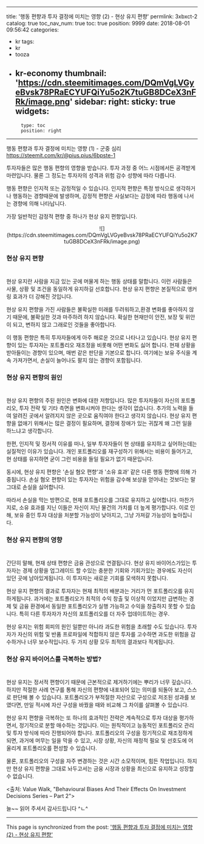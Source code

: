 
---
title: '행동 편향과 투자 결정에 미치는 영향 (2) - 현상 유지 편향'
permlink: 3xbxct-2
catalog: true
toc_nav_num: true
toc: true
position: 9999
date: 2018-08-01 09:56:42
categories:
- kr
tags:
- kr
- tooza
- kr-economy
thumbnail: 'https://cdn.steemitimages.com/DQmVgLVGyeBvsk78PRaECYUFQiYu5o2K7tuGB8DCeX3nFRk/image.png'
sidebar:
    right:
        sticky: true
widgets:
    -
        type: toc
        position: right
---


행동 편향과 투자 결정에 미치는 영향 (1) - 군중 심리
https://steemit.com/kr/@pius.pius/6bpste-1

투자자들은 많은 행동 편향의 영향을 받습니다. 투자 과정 중 어느 시점에서든 공격받게 마련입니다. 물론 그 정도는 투자자의 성격과 위험 감수 성향에 따라 다릅니다.

행동 편향은 인지적 또는 감정적일 수 있습니다. 인지적 편향은 특정 방식으로 생각하거나 행동하는 경향때문에 발생하며, 감정적 편향은 사실보다는 감정에 따라 행동에 나서는 경향에 의해 나타납니다.

가장 일반적인 감정적 편향 중 하나가 현상 유지 편향입니다.

<center>
![](https://cdn.steemitimages.com/DQmVgLVGyeBvsk78PRaECYUFQiYu5o2K7tuGB8DCeX3nFRk/image.png)
</center>

### 현상 유지 편향
#
현상 유지란 사람을 지금 있는 곳에 머물게 하는 행동 상태를 말합니다. 이런 사람들은  사물, 상황 및 조건을 동일하게 유지하길 선호합니다. 현상 유지 편향은 본질적으로 앵커링 효과가 더 강해진 것입니다. 

현상 유지 편향을 가진 사람들은 불확실한 미래를 두려워하고,환경 변화를 좋아하지 않기 때문에, 불확실한 것과 마주하려 하지 않습니다. 확실한 현재만이 안전, 보장 및 위안이 되고, 변하지 않고 그래로인 것들을 좋아합니다.

이 행동 편향은 특히 투자자들에게 아주 해로운 것으로 나타나고 있습니다. 현상 유지 편향이 있는 투자자는 포트폴리오 재조정을 비롯해 어떤 변화도 싫어 합니다. 현재 상황을 받아들이는 경향이 있으며, 매번 같은 판단을 기본으로 합니다. 여기에는 보유 주식을 계속 가져가면서, 손실이 늘어나도 팔지 않는 경향이 포함됩니다. 

### 현상 유지 편향의 원인
#
현상 유지 편향의 주된 원인은 변화에 대한 저항입니다. 많은 투자자들이 자신의 포트폴리오, 투자 전략 및 기타 측면을 변화시켜야 한다는 생각이 없습니다. 추가의 노력을 들여 알려진 곳에서 알려지지 않은 곳으로 움직여야 한다고 생각지 않습니다.  현상 유지 편향을 없애기 위해서는 많은 결정이 필요하며, 결정에 장애가 있는 귀찮게 왜 그런 일을 하느냐고 생각합니다. 

한편, 인지적 및 정서적 이유를 떠나, 일부 투자자들이 현 상태를 유지하고 싶어하는데는 실질적인 이유가 있습니다. 개인 포트폴리오를 재구성하기 위해서는 비용이 들어가고, 현 상태를 유지하면 굳이 그런 비용을 들일 필요가 없기 때문입니다. 

동시에, 현상 유지 편향은 '손실 혐오 편향'과 '소유 효과' 같은 다른 행동 편향에 의해 가중됩니다. 손실 혐오 편향이 있는 투자자는 위험을 감수해 보상을 얻어내는 것보다는 말 그대로 손실을 싫어합니다. 

따라서 손실을 막는 방편으로, 현재 포트폴리오를 그대로 유지하고 싶어합니다. 마찬가지로, 소유 효과를 지닌 이들은 자신이 지닌 물건의 가치를 더 높게 평가합니다. 이로 인해, 보유 중인 투자 대상을 처분할 가능성이 낮아지고, 그냥 가져갈 가능성이 높아집니다. 

### 현상 유지 편향의 영향
#
간단히 말해, 현재 상태 편향은 금융 관성으로 연결됩니다. 현상 유지 바이어스가있는 투자자는 경제 상황을 업그레이드 할 수있는 충분한 기회와 기회가있는 경우에도 자신이 있던 곳에 남아있게됩니다. 이 투자자는 새로운 기회를 모색하지 못합니다.

현상 유지 편향의 결과로 투자자는 현재 최적의 배분과는 거리가 먼 포트폴리오를 유지하게됩니다. 과거에는 포트폴리오가 최적의 수익 창출 및 이상적 이었지만 급변하는 경제 및 금융 환경에서 동일한 포트폴리오가 실행 가능하고 수익을 창출하지 못할 수 있습니다. 특히 다른 투자자가 자신의 포트폴리오를 더 자주 업데이트하는 경우.

현상 유지는 위험 회피의 원인 일뿐만 아니라 과도한 위험을 초래할 수도 있습니다. 투자자가 자신의 위험 및 반품 프로파일에 적합하지 않은 투자를 고수하면 과도한 위험을 감수하거나 너무 보수적입니다. 두 가지 상황 모두 최적의 결과보다 적게됩니다.

### 현상 유지 바이어스를 극복하는 방법?
#
현상 유지는 정서적 편향이기 때문에 근본적으로 제거하기에는 뿌리가 너무 깊습니다. 하지만 적절한 사례 연구를 통해 자신의 편향에 내포되어 있는 의미를 되돌아 보고, 스스로 판단해 볼 수 있습니다. 포트폴리오가 부적절한 자산으로 구성으로 저조된 성과를 보였다면, 만일 적시에 자산 구성을 바꿨을 때와 비교해 그 차이를 살펴볼 수 있습니다. 

현상 유지 편향을 극복하는 또 하나의 효과적인 전략은 계속적으로 투자 대상을 평가하면서, 정기적으로 분할 매수하는 것입니다. 이는 원칙적이고 능동적인 포트폴리오 관리 및 투자 방식에 따라 진행되어야 합니다. 포트폴리오의 구성을 정기적으로 재조정하게 되면, 과거에 머무는 일을 막을 수 있고, 시장 상황, 자신의 재정적 필요 및 선호도에 어울리게 포트폴리오를 편성할 수 있습니다.

물론, 포트폴리오의 구성을 자주 변경하는 것은 시간 소모적이며, 힘든 작업입니다. 하지만 현상 유지 편향을 그대로 놔두고서는 금융 시장과 상황을 최신으로 유지하고 성장할 수 없습니다. 

<출처: Value Walk, "Behavioural Biases And Their Effects On Investment Decisions Series – Part 2">

늘~~ 읽어 주셔서 감사드립니다 ^ㄴ^

- - -

This page is synchronized from the post: ['행동 편향과 투자 결정에 미치는 영향 (2) - 현상 유지 편향'](https://steemit.com/@pius.pius/3xbxct-2)
